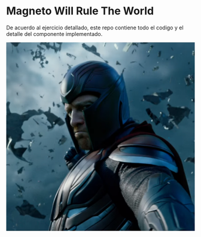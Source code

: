 # Magneto Will Rule The World

De acuerdo al ejercicio detallado, este repo contiene todo el codigo 
y el detalle del componente implementado.

![](images/magneto.png)

